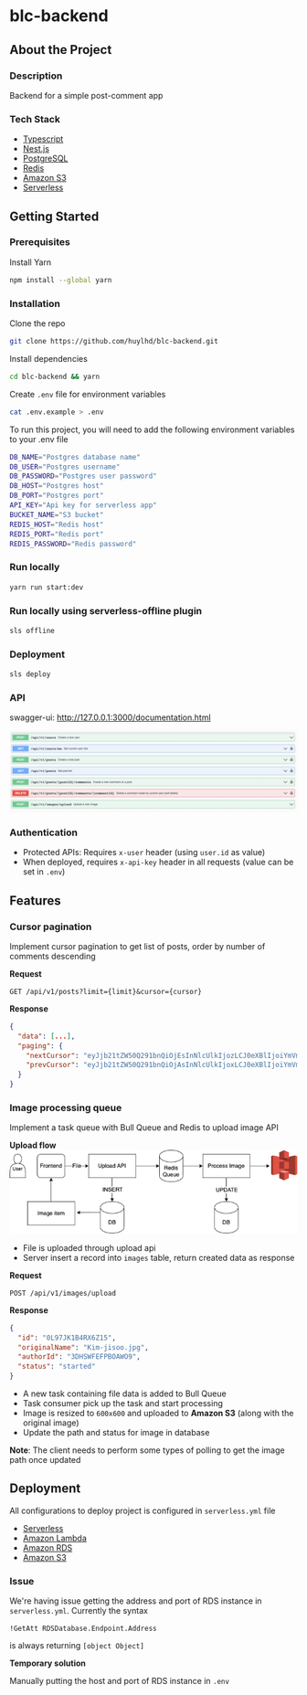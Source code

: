# blc-backend

## About the Project

### Description

Backend for a simple post-comment app

### Tech Stack

<ul>
  <li><a href="https://www.typescriptlang.org/">Typescript</a></li>
  <li><a href="https://nestjs.com/">Nest.js</a></li>
  <li><a href="https://www.postgresql.org/">PostgreSQL<a></li>
  <li><a href="https://redis.io/">Redis</a></li>
  <li><a href="https://aws.amazon.com/s3/">Amazon S3</a></li>
  <li><a href="https://www.serverless.com/>">Serverless</a></li>
</ul>

## Getting Started

### Prerequisites

Install Yarn

```bash
npm install --global yarn
```

### Installation

Clone the repo

```bash
git clone https://github.com/huylhd/blc-backend.git
```

Install dependencies

```bash
cd blc-backend && yarn
```

Create `.env` file for environment variables

```bash
cat .env.example > .env
```

To run this project, you will need to add the following environment variables to your .env file

```bash
DB_NAME="Postgres database name"
DB_USER="Postgres username"
DB_PASSWORD="Postgres user password"
DB_HOST="Postgres host"
DB_PORT="Postgres port"
API_KEY="Api key for serverless app"
BUCKET_NAME="S3 bucket"
REDIS_HOST="Redis host"
REDIS_PORT="Redis port"
REDIS_PASSWORD="Redis password"
```

### Run locally

```bash
yarn run start:dev
```

### Run locally using serverless-offline plugin

```bash
sls offline
```

### Deployment

```bash
sls deploy
```

### API

swagger-ui: http://127.0.0.1:3000/documentation.html

<img src="images/Doc.png"/>

### Authentication

- Protected APIs: Requires `x-user` header (using `user.id` as value)
- When deployed, requires `x-api-key` header in all requests (value can be set in `.env`)

## Features

### Cursor pagination

Implement cursor pagination to get list of posts, order by number of comments descending

**Request**

```
GET /api/v1/posts?limit={limit}&cursor={cursor}
```

**Response**

```json
{
  "data": [...],
  "paging": {
    "nextCursor": "eyJjb21tZW50Q291bnQiOjEsInNlcUlkIjozLCJ0eXBlIjoiYmVmb3JlIn0=",
    "prevCursor": "eyJjb21tZW50Q291bnQiOjAsInNlcUlkIjoxLCJ0eXBlIjoiYmVmb3JlIn0"
  }
}
```

### Image processing queue

Implement a task queue with Bull Queue and Redis to upload image API

**Upload flow**
<img src="images/Upload-flow.png"/>

- File is uploaded through upload api
- Server insert a record into `images` table, return created data as response

**Request**

```
POST /api/v1/images/upload
```

**Response**

```json
{
  "id": "0L97JK1B4RX6Z15",
  "originalName": "Kim-jisoo.jpg",
  "authorId": "3DHSWFEFPBOAWO9",
  "status": "started"
}
```

- A new task containing file data is added to Bull Queue
- Task consumer pick up the task and start processing
- Image is resized to `600x600` and uploaded to **Amazon S3** (along with the original image)
- Update the path and status for image in database

**Note**: The client needs to perform some types of polling to get the image path once updated

## Deployment

All configurations to deploy project is configured in `serverless.yml` file

<ul>
  <li><a href="https://www.serverless.com/>">Serverless</a></li>
  <li><a href="https://aws.amazon.com/lambda/>">Amazon Lambda</a></li>
  <li><a href="https://aws.amazon.com/rds/">Amazon RDS</a></li>
  <li><a href="https://aws.amazon.com/s3/">Amazon S3</a></li>
</ul>

### Issue

We're having issue getting the address and port of RDS instance in `serverless.yml`. Currently the syntax

```
!GetAtt RDSDatabase.Endpoint.Address
```

is always returning `[object Object]`

**Temporary solution**

Manually putting the host and port of RDS instance in `.env`

